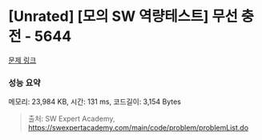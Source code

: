 # [Unrated] [모의 SW 역량테스트] 무선 충전 - 5644 

[문제 링크](https://swexpertacademy.com/main/code/problem/problemDetail.do?contestProbId=AWXRDL1aeugDFAUo) 

### 성능 요약

메모리: 23,984 KB, 시간: 131 ms, 코드길이: 3,154 Bytes



> 출처: SW Expert Academy, https://swexpertacademy.com/main/code/problem/problemList.do